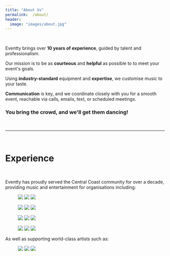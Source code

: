 ```yaml
---
title: "About Us"
permalink:  /about/
header:
  image: "images/about.jpg"
---
```


<br>

Eventty brings over **10 years of experience**, guided by talent and professionalism.

Our mission is to be as **courteous** and **helpful** as possible to to meet your event's goals.

Using **industry-standard** equipment and **expertise**, we customise music to your taste.

**Communication** is key, and we coordinate closely with you for a smooth event, reachable via calls, emails, text, or scheduled meetings.

### You bring the crowd, and we'll get them dancing!

<br>

***

<br>

# Experience

<br>

Eventty has proudly served the Central Coast community for over a decade, providing music and entertainment for organisations including:

<figure class="third">
	<img src="/images/a.jpg">
	<img src="/images/23.jpg">
	<img src="/images/d.png">
</figure>
<figure class="third">
	<img src="/images/c.jpg">
	<img src="/images/f.png">
	<img src="/images/e.png">
</figure>
<figure class="third">
	<img src="/images/1.png">
	<img src="/images/2.jpg">
	<img src="/images/3.jpg">
</figure>
<figure class="third">
	<img src="/images/6.png">
	<img src="/images/5.jpg">
	<img src="/images/4.png">
</figure>

As well as supporting world-class artists such as:

<figure class="third">
	<img src="/images/7.jpg">
	<img src="/images/8.png">
	<img src="/images/9.jpg">
</figure>
